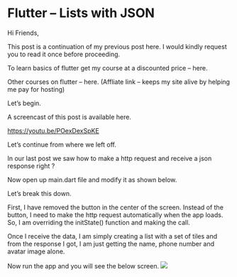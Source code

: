 # Flutter – Lists with JSON

Hi Friends,

This post is a continuation of my previous post here. I would kindly request you to read it once before proceeding.

To learn basics of flutter get my course at a discounted price – here.

Other courses on flutter – here. (Affliate link – keeps my site alive by helping me pay for hosting)

Let’s begin.

A screencast of this post is available here.

https://youtu.be/POexDexSpKE

Let’s continue from where we left off.

In our last post we saw how to make a http request and receive a json response right ?

Now open up main.dart file and modify it as shown below.

<script src="https://gist.github.com/iswift-ru/384f4b90218bb3260ec077da6c3a04f9.js"></script>

Let’s break this down.

First, I have removed the button in the center of the screen. Instead of the button, I need to make the http request automatically when the app loads. So, I am overriding the initState() function and making the call.

Once I receive the data, I am simply creating a list with a set of tiles and from the response I got, I am just getting the name, phone number and avatar image alone.

Now run the app and you will see the below screen.
![](https://iswift.ru/images/Screenshot_2018-05-19-21-36-14-e1526746144606.png)
